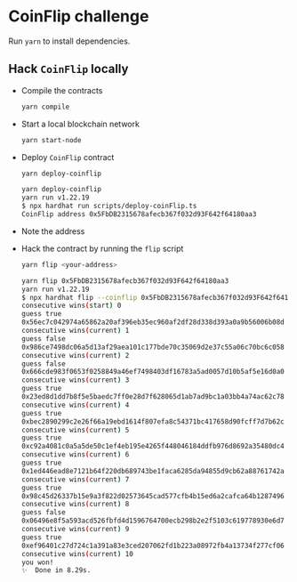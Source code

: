 # CoinFlip challenge

Run `yarn` to install dependencies.

## Hack `CoinFlip` locally

- Compile the contracts

  ```sh
  yarn compile
  ```

- Start a local blockchain network

  ```sh
  yarn start-node
  ```

- Deploy `CoinFlip` contract

  ```sh
  yarn deploy-coinflip
  ```

  ```sh
  yarn deploy-coinflip
  yarn run v1.22.19
  $ npx hardhat run scripts/deploy-coinFlip.ts
  CoinFlip address 0x5FbDB2315678afecb367f032d93F642f64180aa3
  ```

- Note the address
- Hack the contract by running the `flip` script

  ```sh
  yarn flip <your-address>
  ```

  ```sh
  yarn flip 0x5FbDB2315678afecb367f032d93F642f64180aa3
  yarn run v1.22.19
  $ npx hardhat flip --coinflip 0x5FbDB2315678afecb367f032d93F642f64180aa3
  consecutive wins(start) 0
  guess true
  0x56ec7c042974a65862a20af396eb35ec960af2df28d338d393a0a9b56006b08d
  consecutive wins(current) 1
  guess false
  0x986ce7498dc06a5d13af29aea101c177bde70c35069d2e37c55a06c70bc6c058
  consecutive wins(current) 2
  guess false
  0x666cde983f0653f0258849a46ef7498403df16783a5ad0057d10b5af5e16d0a0
  consecutive wins(current) 3
  guess true
  0x23ed8d1dd7b8f5e5baedc7ff0e28d7f628065d1ab7ad9bc1a03bb4a74ac62c78
  consecutive wins(current) 4
  guess true
  0xbec2890299c2e26f66a19ebd1614f807efa8c54371bc417658d90fcff7d7b62c
  consecutive wins(current) 5
  guess true
  0xc92a4081c0a5a5de50c1ef4eb195e4265f448046184ddfb976d8692a35480dc4
  consecutive wins(current) 6
  guess true
  0x1ed446ead8e7121b64f220db689743be1faca6285da94855d9cb62a88761742a
  consecutive wins(current) 7
  guess true
  0x98c45d26337b15e9a3f822d02573645cad577cfb4b15ed6a2cafca64b1287496
  consecutive wins(current) 8
  guess false
  0x06496e8f5a593acd526fbfd4d1596764700ecb298b2e2f5103c619778930e6d7
  consecutive wins(current) 9
  guess true
  0xef96401c27d724c1a391a83e3ced207062fd1b223a08972fb4a13734f277cf06
  consecutive wins(current) 10
  you won!
  ✨  Done in 8.29s.
  ```

